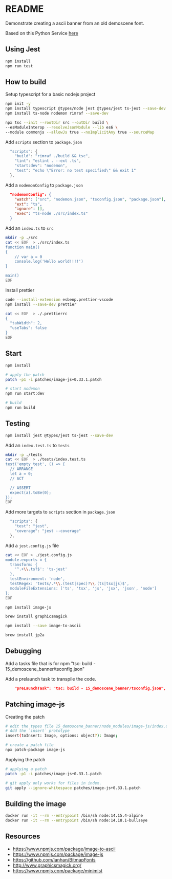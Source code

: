 # README

Demonstrate creating a ascii banner from an old demoscene font.

Based on this Python Service [here](https://github.com/chrisguest75/banner_service)  

## Using Jest

```sh
npm install
npm run test
```

## How to build

Setup typescript for a basic nodejs project

```sh
npm init -y   
npm install typescript @types/node jest @types/jest ts-jest --save-dev  
npm install ts-node nodemon rimraf --save-dev 

npx tsc --init --rootDir src --outDir build \
--esModuleInterop --resolveJsonModule --lib es6 \
--module commonjs --allowJs true --noImplicitAny true --sourceMap
```

Add `scripts` section to `package.json`

```js
  "scripts": {
    "build": "rimraf ./build && tsc",
    "lint": "eslint . --ext .ts",
    "start:dev": "nodemon",
    "test": "echo \"Error: no test specified\" && exit 1"
  },
```

Add a `nodemonConfig` to `package.json`

```json
  "nodemonConfig": {
    "watch": ["src", "nodemon.json", "tsconfig.json", "package.json"],
    "ext": "ts",
    "ignore": [],
    "exec": "ts-node ./src/index.ts"
  }
```

Add an `index.ts` to `src`

```bash
mkdir -p ./src
cat << EOF  > ./src/index.ts
function main() 
{
    // var a = 0
    console.log('Hello world!!!!')
}

main()
EOF
```

Install prettier

```sh
code --install-extension esbenp.prettier-vscode
npm install --save-dev prettier 

cat << EOF  > ./.prettierrc
{
  "tabWidth": 2,
  "useTabs": false
}
EOF
```

## Start

```sh
npm install

# apply the patch
patch -p1 -i patches/image-js+0.33.1.patch  

# start nodemon
npm run start:dev     

# build
npm run build 
```

## Testing

```sh
npm install jest @types/jest ts-jest --save-dev  
```

Add an `index.test.ts` to `tests`

```bash
mkdir -p ./tests
cat << EOF  > ./tests/index.test.ts
test('empty test', () => {
  // ARRANGE
  let a = 0;
  // ACT

  // ASSERT
  expect(a).toBe(0);
});
EOF
```

Add more targets to `scripts` section in `package.json`

```js
  "scripts": {
    "test": "jest",
    "coverage": "jest --coverage"
  },
```

Add a `jest.config.js` file

```sh
cat << EOF > ./jest.config.js
module.exports = {
  transform: {
    '^.+\\.ts?$': 'ts-jest'
  },
  testEnvironment: 'node',
  testRegex: 'tests/.*\\.(test|spec)?\\.(ts|tsx|js)$',
  moduleFileExtensions: ['ts', 'tsx', 'js', 'jsx', 'json', 'node']
};
EOF
```

```sh
npm install image-js 

brew install graphicsmagick

npm install --save image-to-ascii    

brew install jp2a  

```

## Debugging

Add a tasks file that is for npm "tsc: build - 15_demoscene_banner/tsconfig.json"  

Add a prelaunch task to transpile the code.  

```json
    "preLaunchTask": "tsc: build - 15_demoscene_banner/tsconfig.json",
```

## Patching image-js

Creating the patch

```sh
# edit the types file 15_demoscene_banner/node_modules/image-js/index.d.ts
# Add the `insert` prototype 
insert(toInsert: Image, options: object?): Image;

# create a patch file
npx patch-package image-js        
```

Applying the patch

```sh
# applying a patch
patch -p1 -i patches/image-js+0.33.1.patch    

# git apply only works for files in index.
git apply --ignore-whitespace patches/image-js+0.33.1.patch      
```

## Building the image

```sh
docker run -it --rm --entrypoint /bin/sh node:14.15.4-alpine
docker run -it --rm --entrypoint /bin/sh node:14.18.1-bullseye
```

## Resources

* https://www.npmjs.com/package/image-to-ascii
* https://www.npmjs.com/package/image-js
* https://github.com/ianhan/BitmapFonts
* http://www.graphicsmagick.org/
* https://www.npmjs.com/package/minimist